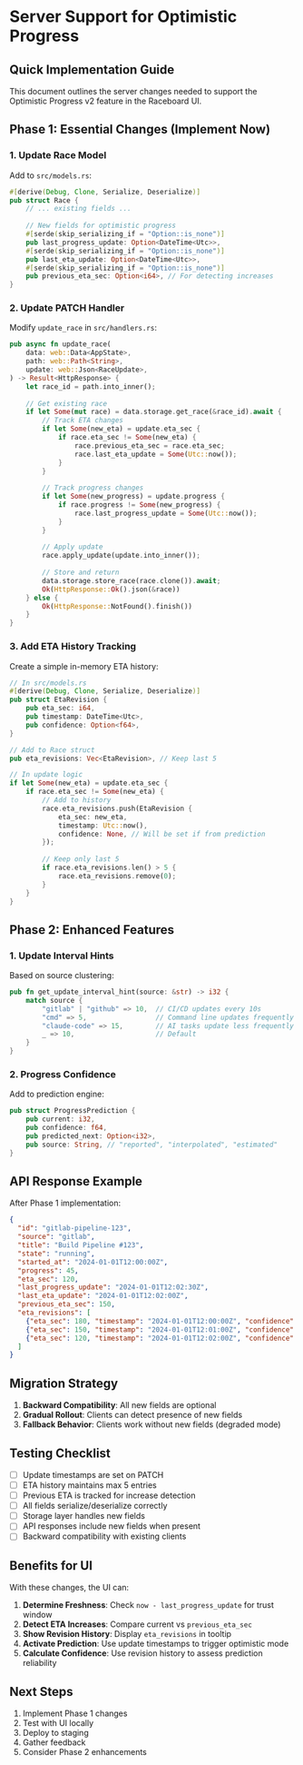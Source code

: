 # Server Support for Optimistic Progress

## Quick Implementation Guide

This document outlines the server changes needed to support the Optimistic Progress v2 feature in the Raceboard UI.

## Phase 1: Essential Changes (Implement Now)

### 1. Update Race Model

Add to `src/models.rs`:
```rust
#[derive(Debug, Clone, Serialize, Deserialize)]
pub struct Race {
    // ... existing fields ...
    
    // New fields for optimistic progress
    #[serde(skip_serializing_if = "Option::is_none")]
    pub last_progress_update: Option<DateTime<Utc>>,
    #[serde(skip_serializing_if = "Option::is_none")]
    pub last_eta_update: Option<DateTime<Utc>>,
    #[serde(skip_serializing_if = "Option::is_none")]
    pub previous_eta_sec: Option<i64>, // For detecting increases
}
```

### 2. Update PATCH Handler

Modify `update_race` in `src/handlers.rs`:
```rust
pub async fn update_race(
    data: web::Data<AppState>,
    path: web::Path<String>,
    update: web::Json<RaceUpdate>,
) -> Result<HttpResponse> {
    let race_id = path.into_inner();
    
    // Get existing race
    if let Some(mut race) = data.storage.get_race(&race_id).await {
        // Track ETA changes
        if let Some(new_eta) = update.eta_sec {
            if race.eta_sec != Some(new_eta) {
                race.previous_eta_sec = race.eta_sec;
                race.last_eta_update = Some(Utc::now());
            }
        }
        
        // Track progress changes
        if let Some(new_progress) = update.progress {
            if race.progress != Some(new_progress) {
                race.last_progress_update = Some(Utc::now());
            }
        }
        
        // Apply update
        race.apply_update(update.into_inner());
        
        // Store and return
        data.storage.store_race(race.clone()).await;
        Ok(HttpResponse::Ok().json(&race))
    } else {
        Ok(HttpResponse::NotFound().finish())
    }
}
```

### 3. Add ETA History Tracking

Create a simple in-memory ETA history:
```rust
// In src/models.rs
#[derive(Debug, Clone, Serialize, Deserialize)]
pub struct EtaRevision {
    pub eta_sec: i64,
    pub timestamp: DateTime<Utc>,
    pub confidence: Option<f64>,
}

// Add to Race struct
pub eta_revisions: Vec<EtaRevision>, // Keep last 5

// In update logic
if let Some(new_eta) = update.eta_sec {
    if race.eta_sec != Some(new_eta) {
        // Add to history
        race.eta_revisions.push(EtaRevision {
            eta_sec: new_eta,
            timestamp: Utc::now(),
            confidence: None, // Will be set if from prediction
        });
        
        // Keep only last 5
        if race.eta_revisions.len() > 5 {
            race.eta_revisions.remove(0);
        }
    }
}
```

## Phase 2: Enhanced Features

### 1. Update Interval Hints

Based on source clustering:
```rust
pub fn get_update_interval_hint(source: &str) -> i32 {
    match source {
        "gitlab" | "github" => 10,  // CI/CD updates every 10s
        "cmd" => 5,                 // Command line updates frequently
        "claude-code" => 15,        // AI tasks update less frequently
        _ => 10,                    // Default
    }
}
```

### 2. Progress Confidence

Add to prediction engine:
```rust
pub struct ProgressPrediction {
    pub current: i32,
    pub confidence: f64,
    pub predicted_next: Option<i32>,
    pub source: String, // "reported", "interpolated", "estimated"
}
```

## API Response Example

After Phase 1 implementation:
```json
{
  "id": "gitlab-pipeline-123",
  "source": "gitlab",
  "title": "Build Pipeline #123",
  "state": "running",
  "started_at": "2024-01-01T12:00:00Z",
  "progress": 45,
  "eta_sec": 120,
  "last_progress_update": "2024-01-01T12:02:30Z",
  "last_eta_update": "2024-01-01T12:02:00Z",
  "previous_eta_sec": 150,
  "eta_revisions": [
    {"eta_sec": 180, "timestamp": "2024-01-01T12:00:00Z", "confidence": 0.3},
    {"eta_sec": 150, "timestamp": "2024-01-01T12:01:00Z", "confidence": 0.5},
    {"eta_sec": 120, "timestamp": "2024-01-01T12:02:00Z", "confidence": 0.7}
  ]
}
```

## Migration Strategy

1. **Backward Compatibility**: All new fields are optional
2. **Gradual Rollout**: Clients can detect presence of new fields
3. **Fallback Behavior**: Clients work without new fields (degraded mode)

## Testing Checklist

- [ ] Update timestamps are set on PATCH
- [ ] ETA history maintains max 5 entries
- [ ] Previous ETA is tracked for increase detection
- [ ] All fields serialize/deserialize correctly
- [ ] Storage layer handles new fields
- [ ] API responses include new fields when present
- [ ] Backward compatibility with existing clients

## Benefits for UI

With these changes, the UI can:
1. **Determine Freshness**: Check `now - last_progress_update` for trust window
2. **Detect ETA Increases**: Compare current vs `previous_eta_sec`
3. **Show Revision History**: Display `eta_revisions` in tooltip
4. **Activate Prediction**: Use update timestamps to trigger optimistic mode
5. **Calculate Confidence**: Use revision history to assess prediction reliability

## Next Steps

1. Implement Phase 1 changes
2. Test with UI locally
3. Deploy to staging
4. Gather feedback
5. Consider Phase 2 enhancements
